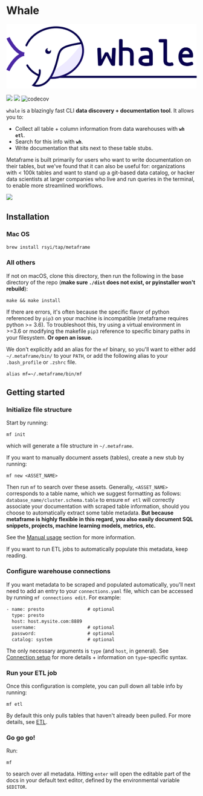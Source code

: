 # Whale

![](docs/whale_logo.svg)

![](https://github.com/rsyi/metaframe/workflows/CD/badge.svg) ![](https://github.com/rsyi/metaframe/workflows/CI/badge.svg) ![codecov](https://codecov.io/gh/rsyi/metaframe/branch/master/graph/badge.svg)

`whale` is a blazingly fast CLI **data discovery + documentation tool**. It allows you to:

* Collect all table + column information from data warehouses with **`wh etl`**.
* Search for this info with **`wh`**.
* Write documentation that sits next to these table stubs.

Metaframe is built primarily for users who want to write documentation on their tables, but we've found that it can also be useful for: organizations with &lt; 100k tables and want to stand up a git-based data catalog, or hacker data scientists at larger companies who live and run queries in the terminal, to enable more streamlined workflows.

![](https://raw.githubusercontent.com/rsyi/metaframe/master/docs/demo.gif)

## Installation

### Mac OS

```text
brew install rsyi/tap/metaframe
```

### All others

If not on macOS, clone this directory, then run the following in the base directory of the repo \(**make sure `./dist` does not exist, or pyinstaller won't rebuild**\):

```text
make && make install
```

If there are errors, it's often because the specific flavor of python referenced by `pip3` on your machine is incompatible \(metaframe requires python &gt;= 3.6\). To troubleshoot this, try using a virtual environment in &gt;=3.6 or modifying the makefile `pip3` reference to specific binary paths in your filesystem. **Or open an issue.**

We don't explicitly add an alias for the `mf` binary, so you'll want to either add `~/.metaframe/bin/` to your `PATH`, or add the following alias to your `.bash_profile` or `.zshrc` file.

```text
alias mf=~/.metaframe/bin/mf
```

## Getting started

### Initialize file structure

Start by running:

```text
mf init
```

which will generate a file structure in `~/.metaframe`.

If you want to manually document assets \(tables\), create a new stub by running:

```text
mf new <ASSET_NAME>
```

Then run `mf` to search over these assets. Generally, `<ASSET_NAME>` corresponds to a table name, which we suggest formatting as follows: `database_name/cluster.schema.table` to ensure `mf etl` will correctly associate your documentation with scraped table information, should you choose to automatically extract some table metadata. **But because metaframe is highly flexible in this regard, you also easily document SQL snippets, projects, machine learning models, metrics, etc.** 

See the [Manual usage](docs/manual-usage.md) section for more information.

If you want to run ETL jobs to automatically populate this metadata, keep reading.

### Configure warehouse connections

If you want metadata to be scraped and populated automatically, you'll next need to add an entry to your `connections.yaml` file, which can be accessed by running `mf connections edit`. For example:

```text
- name: presto                # optional
  type: presto
  host: host.mysite.com:8889
  username:                   # optional
  password:                   # optional
  catalog: system             # optional
```

The only necessary arguments is `type` \(and `host`, in general\). See [Connection setup](docs/connection-setup/) for more details + information on `type`-specific syntax.

### Run your ETL job

Once this configuration is complete, you can pull down all table info by running:

```text
mf etl
```

By default this only pulls tables that haven't already been pulled. For more details, see [ETL](docs/running-an-etl-job.md).

### Go go go!

Run:

```text
mf
```

to search over all metadata. Hitting `enter` will open the editable part of the docs in your default text editor, defined by the environmental variable `$EDITOR`.

